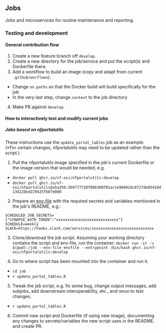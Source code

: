 ## Jobs

Jobs and microservices for routine maintenance and reporting.

### Testing and development

#### General contribution flow

1. Create a new feature branch off `develop`.
2. Create a new directory for the job/service and put the script(s) and Dockerfile there.
3. Add a workflow to build an image (copy and adapt from current `.github/worflows`).
- Change `on.paths` so that the Docker build will build specifically for the job
- In the very last step, change `context` to the job directory
4. Make PR against `develop`.

#### How to interactively test and modify current jobs 

##### Jobs based on nfportalutils

These instructions use the `update_portal_tables` job as an example.   
(*For certain changes, nfportalutils may need to be updated rather than the script.)

1. Pull the nfportalutils image specified in the job's current Dockerfile or the image version that would be needed, e.g.
- `docker pull ghcr.io/nf-osi/nfportalutils:develop`
- `docker pull ghcr.io/nf-osi/nfportalutils@sha256:3b9777720f086308701ac1e960918c8727de85410d134228ed229425fb87e080`

2. Prepare an [env-file](https://docs.docker.com/compose/env-file/) with the required secrets and variables mentioned in the job's README, e.g.:
```
SCHEDULED_JOB_SECRETS={"SYNAPSE_AUTH_TOKEN":"xxxxxxxxxxxxxxxxxxxxxxxxxxxx"}
SCHEDULE=weekly
SLACK=https://hooks.slack.com/services/xxxxxxxxxxxxxxxxxxxxxxxxxxxx
```

3. Clone/download the job script. Assuming your working directory contains the script and env-file, run the container:
`docker run -it -v $(pwd):/job --env-file envfile --entrypoint /bin/bash ghcr.io/nf-osi/nfportalutils:develop`

4. Go to where script has been mounted into the container and run it.
- `cd job`
- `r update_portal_tables.R`

5. Tweak the job script, e.g. fix some bug, change output messages, add subjobs, add downstream interoperability, etc., and rerun to test changes.
- `r update_portal_tables.R`

6. Commit new script and Dockerfile (if using new image), documenting any changes to secrets/variables the new script uses in the README, and create PR.



